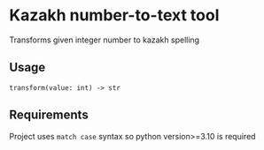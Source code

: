 # Kazakh number-to-text tool
Transforms given integer number to kazakh spelling

## Usage
`transform(value: int) -> str`


## Requirements
Project uses `match case` syntax so python version>=3.10 is required
